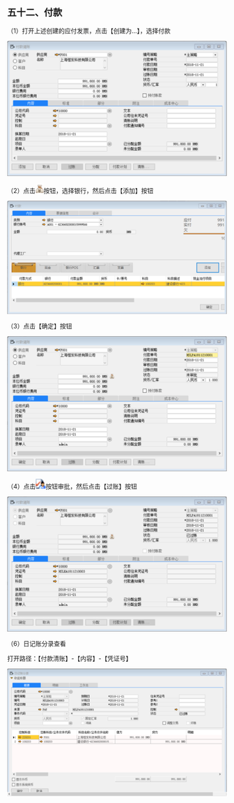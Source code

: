 ## 五十二、付款

（1）打开上述创建的应付发票，点击【创建为...】，选择付款

![1542785776(1)](bap_quickstart_images\52.1.png)

（2）点击![img](bap_quickstart_images\52.2.png)按钮，选择银行，然后点击【添加】按钮

![1542785820(1)](bap_quickstart_images\52.3.png)

（3）点击【确定】按钮

![1542786008(1)](bap_quickstart_images\52.4.png)

（4）点击![img](bap_quickstart_images\52.5.png)按钮审批，然后点击【过账】按钮

![1542786155(1)](bap_quickstart_images\52.6.png)

（6）日记账分录查看

  打开路径：【付款清账】-【内容】-【凭证号】

![1542870246(1)](bap_quickstart_images\52.7.png)